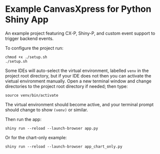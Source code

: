 # Example CanvasXpress for Python Shiny App
An example project featuring CX-P, Shiny-P, and custom event support to trigger backend events.

To configure the project run:

    chmod +x ./setup.sh
    ./setup.sh

Some IDEs will auto-select the virtual environment, labelled `venv` in the project root directory, but if your IDE
does not then you can activate the vietual environment manually.  Open a new terminal window and change directories
to the project root directory if needed; then type:

    source venv/bin/activate

The virtual environment should become active, and your terminal prompt should change to show `(venv)` or similar.

Then run the app:

    shiny run --reload --launch-browser app.py

Or for the chart-only example:

    shiny run --reload --launch-browser app_chart_only.py
